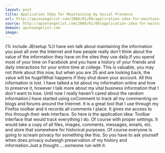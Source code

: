 ```yaml
---
layout: post
title: Application Idea for Maintaining my Social Presence
url: http://apievangelist.com/2008/01/09/application-idea-for-maintaining-my-social-presence/
source: http://apievangelist.com/2008/01/09/application-idea-for-maintaining-my-social-presence/
domain: apievangelist.com
image: 
---
```

{% include JB/setup %}I have sen talk about maintaining the information you post all over the Internet and how people really don't think about the value of the information they have on the sites they use daily.If you spend most of your time on Facebook and you have a history of your friends and daily interactions for your entire time at college.   This is valuable, you may not think about this now, but when you are 35 and are looking back, the value will be huge!What happens if they shut down your account.  All this information is lost. I have talked a lot about my information online and how to preserve it, however I talk more about my vital business information that I don't want to lose.   Until now I really haven't cared about the random information.I have started using coComment to track all my commenting on blogs and forums around the Internet.  It is a great tool that I use through my Firefox toolbar and it records all comments I place.  It gives me access to this through their web interface. So here is the application idea:  Toolbar interface that would track everything I do.  Of course with proper settings.  It would take a copy of all files, images, comments, messages, emails, etc. and store that somewhere for historical purposes. Of course everyone is going to scream privacy for something like this.  So you have to ask yourself when does privacy outweigh preservation of my history and information.Just a thought.....someone run with it.
